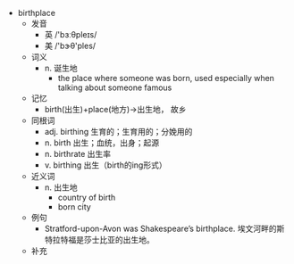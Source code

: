 - birthplace
  - 发音
    - 英 /'bɜːθpleɪs/
    - 美 /'bɝθ'ples/
  - 词义
    - n. 诞生地
      - the place where someone was born, used especially when talking about someone famous
  - 记忆
    - birth(出生)+place(地方)→出生地， 故乡
  - 同根词
    - adj. birthing 生育的；生育用的；分娩用的
    - n. birth 出生；血统，出身；起源
    - n. birthrate 出生率
    - v. birthing 出生（birth的ing形式）
  - 近义词
    - n. 出生地
      - country of birth
      - born city
  - 例句
    - Stratford-upon-Avon was Shakespeare’s birthplace. 埃文河畔的斯特拉特福是莎士比亚的出生地。
  - 补充